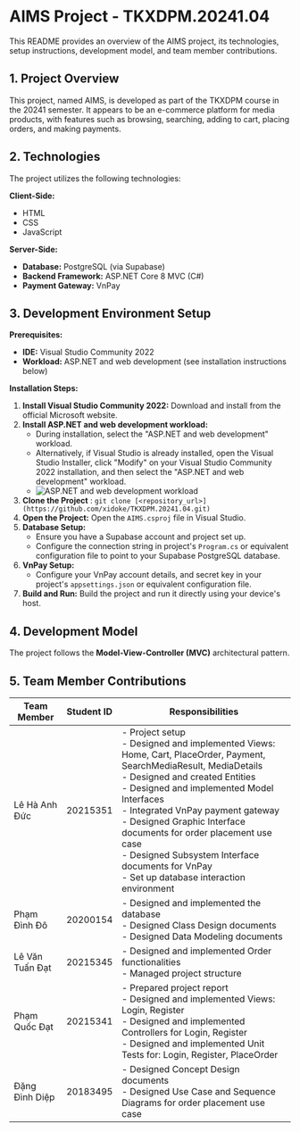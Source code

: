 # AIMS Project - TKXDPM.20241.04

This README provides an overview of the AIMS project, its technologies, setup instructions, development model, and team member contributions.

## 1. Project Overview

This project, named AIMS, is developed as part of the TKXDPM course in the 20241 semester. It appears to be an e-commerce platform for media products, with features such as browsing, searching, adding to cart, placing orders, and making payments.

## 2. Technologies

The project utilizes the following technologies:

**Client-Side:**

-   HTML
-   CSS
-   JavaScript

**Server-Side:**

-   **Database:** PostgreSQL (via Supabase)
-   **Backend Framework:** ASP.NET Core 8 MVC (C#)
-   **Payment Gateway:** VnPay

## 3. Development Environment Setup

**Prerequisites:**

-   **IDE:** Visual Studio Community 2022
-   **Workload:**  ASP.NET and web development (see installation instructions below)

**Installation Steps:**

1. **Install Visual Studio Community 2022:** Download and install from the official Microsoft website.
2. **Install ASP.NET and web development workload:**
    -   During installation, select the "ASP.NET and web development" workload.
    -   Alternatively, if Visual Studio is already installed, open the Visual Studio Installer, click "Modify" on your Visual Studio Community 2022 installation, and then select the "ASP.NET and web development" workload.
    -   ![ASP.NET and web development workload](https://github.com/user-attachments/assets/549863cb-1b2e-4fe8-8190-1c414b7c95eb)
3. **Clone the Project** : `git clone [<repository_url>](https://github.com/xidoke/TKXDPM.20241.04.git)` 
4. **Open the Project:** Open the `AIMS.csproj` file in Visual Studio.
5. **Database Setup:**
    -   Ensure you have a Supabase account and project set up.
    -   Configure the connection string in project's `Program.cs` or equivalent configuration file to point to your Supabase PostgreSQL database.
6. **VnPay Setup:**
   - Configure your VnPay account details, and secret key in your project's `appsettings.json` or equivalent configuration file.
7. **Build and Run:** Build the project and run it directly using your device's host.

## 4. Development Model

The project follows the **Model-View-Controller (MVC)** architectural pattern.

## 5. Team Member Contributions

| Team Member          | Student ID | Responsibilities                                                                                                                                                                                                                                                                         |
| --------------------- | -------- | ------------------------------------------------------------------------------------------------------------------------------------------------------------------------------------------------------------------------------------------------------------------------------------- |
| Lê Hà Anh Đức         | 20215351 | - Project setup<br>- Designed and implemented Views: Home, Cart, PlaceOrder, Payment, SearchMediaResult, MediaDetails<br>- Designed and created Entities<br>- Designed and implemented Model Interfaces<br>- Integrated VnPay payment gateway<br>- Designed Graphic Interface documents for order placement use case<br>- Designed Subsystem Interface documents for VnPay<br>- Set up database interaction environment |
| Phạm Đình Đô         | 20200154 | - Designed and implemented the database<br>- Designed Class Design documents<br>- Designed Data Modeling documents                                                                                                                                                                  |
| Lê Văn Tuấn Đạt        | 20215345 | - Designed and implemented Order functionalities<br>- Managed project structure                                                                                                                                                                                                              |
| Phạm Quốc Đạt        | 20215341 | - Prepared project report<br>- Designed and implemented Views: Login, Register<br>- Designed and implemented Controllers for Login, Register<br>- Designed and implemented Unit Tests for: Login, Register, PlaceOrder                                                                     |
| Đặng Đình Diệp        | 20183495 | - Designed Concept Design documents<br>- Designed Use Case and Sequence Diagrams for order placement use case                                                                                                                                                                          |
